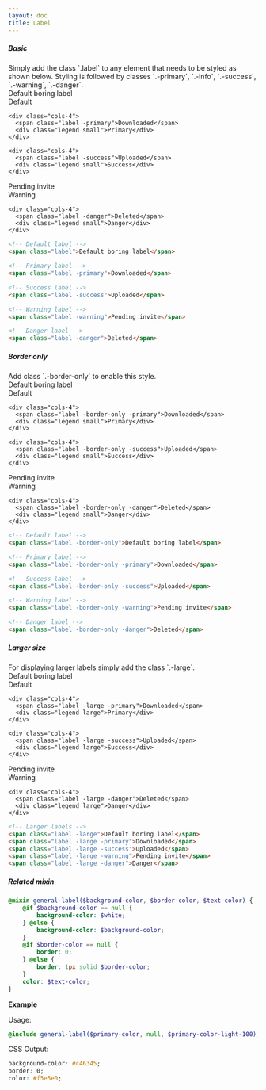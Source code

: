 ```yaml
---
layout: doc
title: Label
---
```


<h5 class="section-title">Basic</h5>
Simply add the class `.label` to any element that needs to be styled as shown below. Styling is followed by classes `.-primary`, `.-info`, `.-success`, `.-warning`, `.-danger`.

<div class="label-demo container-fluid">
  <div class="row">
    <div class="cols-4">
      <span class="label">Default boring label</span>
      <div class="legend small">Default</div>
    </div>

    <div class="cols-4">
      <span class="label -primary">Downloaded</span>
      <div class="legend small">Primary</div>
    </div>

    <div class="cols-4">
      <span class="label -success">Uploaded</span>
      <div class="legend small">Success</div>
    </div>
  </div>

  <div class="row">
    <div class="cols-4">
      <span class="label -warning">Pending invite</span>
      <div class="legend small">Warning</div>
    </div>

    <div class="cols-4">
      <span class="label -danger">Deleted</span>
      <div class="legend small">Danger</div>
    </div>
  </div>
</div>

```html
<!-- Default label -->
<span class="label">Default boring label</span>

<!-- Primary label -->
<span class="label -primary">Downloaded</span>

<!-- Success label -->
<span class="label -success">Uploaded</span>

<!-- Warning label -->
<span class="label -warning">Pending invite</span>

<!-- Danger label -->
<span class="label -danger">Deleted</span>
```

<h5 class="section-title">Border only</h5>
Add class `.-border-only` to enable this style.

<div class="label-demo container-fluid">
  <div class="row">
    <div class="cols-4">
      <span class="label -border-only">Default boring label</span>
      <div class="legend small">Default</div>
    </div>

    <div class="cols-4">
      <span class="label -border-only -primary">Downloaded</span>
      <div class="legend small">Primary</div>
    </div>

    <div class="cols-4">
      <span class="label -border-only -success">Uploaded</span>
      <div class="legend small">Success</div>
    </div>
  </div>

  <div class="row">
    <div class="cols-4">
      <span class="label -border-only -warning">Pending invite</span>
      <div class="legend small">Warning</div>
    </div>

    <div class="cols-4">
      <span class="label -border-only -danger">Deleted</span>
      <div class="legend small">Danger</div>
    </div>
  </div>
</div>

```html
<!-- Default label -->
<span class="label -border-only">Default boring label</span>

<!-- Primary label -->
<span class="label -border-only -primary">Downloaded</span>

<!-- Success label -->
<span class="label -border-only -success">Uploaded</span>

<!-- Warning label -->
<span class="label -border-only -warning">Pending invite</span>

<!-- Danger label -->
<span class="label -border-only -danger">Deleted</span>
```

<h5 class="section-title">Larger size</h5>
For displaying larger labels simply add the class `.-large`.

<div class="label-demo container-fluid">
  <div class="row">
    <div class="cols-4">
      <span class="label -large">Default boring label</span>
      <div class="legend large">Default</div>
    </div>

    <div class="cols-4">
      <span class="label -large -primary">Downloaded</span>
      <div class="legend large">Primary</div>
    </div>

    <div class="cols-4">
      <span class="label -large -success">Uploaded</span>
      <div class="legend large">Success</div>
    </div>
  </div>

  <div class="row">
    <div class="cols-4">
      <span class="label -large -warning">Pending invite</span>
      <div class="legend large">Warning</div>
    </div>

    <div class="cols-4">
      <span class="label -large -danger">Deleted</span>
      <div class="legend large">Danger</div>
    </div>
  </div>
</div>

```html
<!-- Larger labels -->
<span class="label -large">Default boring label</span>
<span class="label -large -primary">Downloaded</span>
<span class="label -large -success">Uploaded</span>
<span class="label -large -warning">Pending invite</span>
<span class="label -large -danger">Danger</span>
```

<h5 class="section-title">Related mixin</h5>

```scss
@mixin general-label($background-color, $border-color, $text-color) {
    @if $background-color == null {
        background-color: $white;
    } @else {
        background-color: $background-color;
    }
    @if $border-color == null {
        border: 0;
    } @else {
        border: 1px solid $border-color;
    }
    color: $text-color;
}
```

**Example**

Usage:

```scss
@include general-label($primary-color, null, $primary-color-light-100);
```

CSS Output:

```css
background-color: #c46345;
border: 0;
color: #f5e5e0;
```
